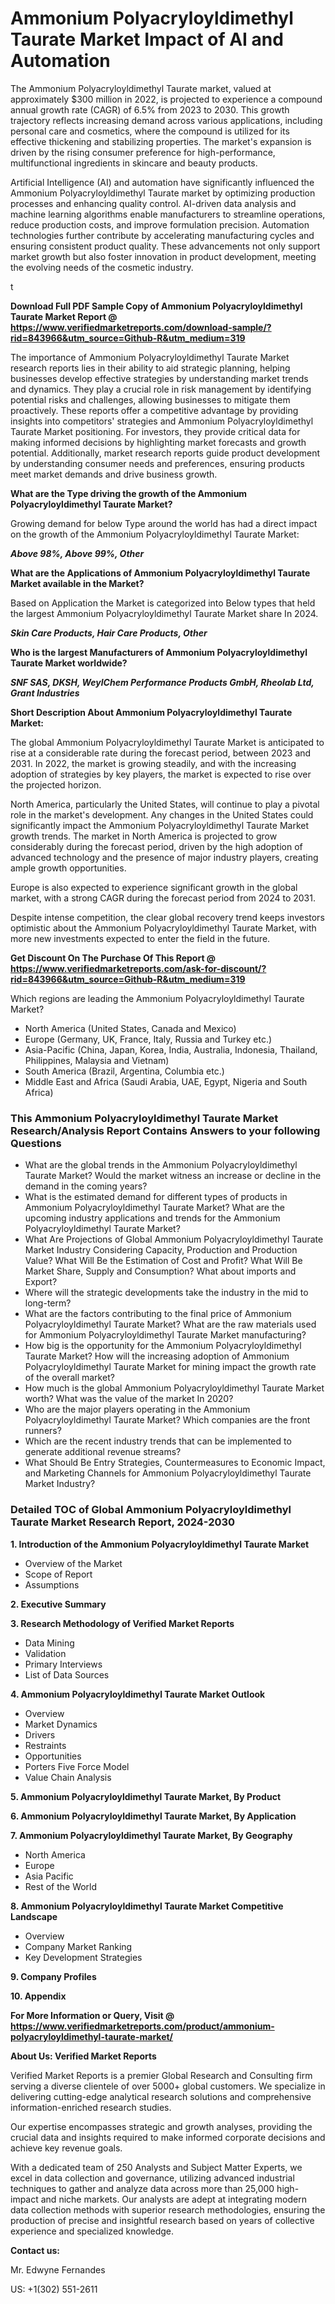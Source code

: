 <meta name="title" content="Global Ammonium Polyacryloyldimethyl Taurate Market Impact of AI and Automation"><meta name="description" content="The Ammonium Polyacryloyldimethyl Taurate market, valued at approximately $300 million in 2022, is projected to experience a compound annual growth rate (CAGR) of 6.5%"><meta name="title" content="Ammonium Polyacryloyldimethyl Taurate Market Size, Share, Scope, Trends, Growth, Opportunities, Analysis, Forecast"><h1>Ammonium Polyacryloyldimethyl Taurate Market Impact of AI and Automation</h1><p>The Ammonium Polyacryloyldimethyl Taurate market, valued at approximately $300 million in 2022, is projected to experience a compound annual growth rate (CAGR) of 6.5% from 2023 to 2030. This growth trajectory reflects increasing demand across various applications, including personal care and cosmetics, where the compound is utilized for its effective thickening and stabilizing properties. The market's expansion is driven by the rising consumer preference for high-performance, multifunctional ingredients in skincare and beauty products.</p><p>Artificial Intelligence (AI) and automation have significantly influenced the Ammonium Polyacryloyldimethyl Taurate market by optimizing production processes and enhancing quality control. AI-driven data analysis and machine learning algorithms enable manufacturers to streamline operations, reduce production costs, and improve formulation precision. Automation technologies further contribute by accelerating manufacturing cycles and ensuring consistent product quality. These advancements not only support market growth but also foster innovation in product development, meeting the evolving needs of the cosmetic industry.</p>t</p><p id="" class=""><strong>Download Full PDF Sample Copy of Ammonium Polyacryloyldimethyl Taurate Market Report @ <a href="https://www.verifiedmarketreports.com/download-sample/?rid=843966&utm_source=Github-R&utm_medium=319" target="_blank">https://www.verifiedmarketreports.com/download-sample/?rid=843966&utm_source=Github-R&utm_medium=319</a></strong></p><p>The importance of&nbsp;Ammonium Polyacryloyldimethyl Taurate Market research reports lies in their ability to aid strategic planning, helping businesses develop effective strategies by understanding market trends and dynamics. They play a crucial role in risk management by identifying potential risks and challenges, allowing businesses to mitigate them proactively. These reports offer a competitive advantage by providing insights into competitors' strategies and Ammonium Polyacryloyldimethyl Taurate Market positioning. For investors, they provide critical data for making informed decisions by highlighting market forecasts and growth potential. Additionally, market research reports guide product development by understanding consumer needs and preferences, ensuring products meet market demands and drive business growth.</p><p><strong>What are the&nbsp;Type driving the growth of the Ammonium Polyacryloyldimethyl Taurate Market?</strong></p><p id="" class="">Growing demand for below Type around the world has had a direct impact on the growth of the Ammonium Polyacryloyldimethyl Taurate Market:</p><em><strong>Above 98%, Above 99%, Other</strong></em></p><strong>What are the&nbsp;Applications&nbsp;of Ammonium Polyacryloyldimethyl Taurate Market available in the Market?</strong></p><p id="" class="">Based on Application the Market is categorized into Below types that held the largest Ammonium Polyacryloyldimethyl Taurate Market share In 2024.</p><em><strong>Skin Care Products, Hair Care Products, Other</strong></em></p><strong>Who is the largest Manufacturers of Ammonium Polyacryloyldimethyl Taurate Market worldwide?</strong></p><p><em><strong>SNF SAS, DKSH, WeylChem Performance Products GmbH, Rheolab Ltd, Grant Industries</strong></em></p><p id="" class=""><strong>Short Description About Ammonium Polyacryloyldimethyl Taurate Market:</strong></p><p>The global Ammonium Polyacryloyldimethyl Taurate Market is anticipated to rise at a considerable rate during the forecast period, between 2023 and 2031. In 2022, the market is growing steadily, and with the increasing adoption of strategies by key players, the market is expected to rise over the projected horizon.</p><p>North America, particularly the United States, will continue to play a pivotal role in the market's development. Any changes in the United States could significantly impact the Ammonium Polyacryloyldimethyl Taurate Market growth trends. The market in North America is projected to grow considerably during the forecast period, driven by the high adoption of advanced technology and the presence of major industry players, creating ample growth opportunities.</p><p>Europe is also expected to experience significant growth in the global market, with a strong CAGR during the forecast period from 2024 to 2031.</p><p>Despite intense competition, the clear global recovery trend keeps investors optimistic about the Ammonium Polyacryloyldimethyl Taurate Market, with more new investments expected to enter the field in the future.</p><p id="" class=""><strong>Get Discount On The Purchase Of This Report @ <a href="https://www.verifiedmarketreports.com/ask-for-discount/?rid=843966&utm_source=Github-R&utm_medium=319" target="_blank">https://www.verifiedmarketreports.com/ask-for-discount/?rid=843966&utm_source=Github-R&utm_medium=319</a></strong></p>Which regions are leading the Ammonium Polyacryloyldimethyl Taurate Market?</p><ul><li>North America (United States, Canada and Mexico)</li><li>Europe (Germany, UK, France, Italy, Russia and Turkey etc.)</li><li>Asia-Pacific (China, Japan, Korea, India, Australia, Indonesia, Thailand, Philippines, Malaysia and Vietnam)</li><li>South America (Brazil, Argentina, Columbia etc.)</li><li>Middle East and Africa (Saudi Arabia, UAE, Egypt, Nigeria and South Africa)</li></ul><h3 id="" class="">This Ammonium Polyacryloyldimethyl Taurate Market Research/Analysis Report Contains Answers to your following Questions</h3><ul><li>What are the global trends in the Ammonium Polyacryloyldimethyl Taurate Market? Would the market witness an increase or decline in the demand in the coming years?</li><li>What is the estimated demand for different types of products in Ammonium Polyacryloyldimethyl Taurate Market? What are the upcoming industry applications and trends for the Ammonium Polyacryloyldimethyl Taurate Market?</li><li>What Are Projections of Global Ammonium Polyacryloyldimethyl Taurate Market Industry Considering Capacity, Production and Production Value? What Will Be the Estimation of Cost and Profit? What Will Be Market Share, Supply and Consumption? What about imports and Export?</li><li>Where will the strategic developments take the industry in the mid to long-term?</li><li>What are the factors contributing to the final price of Ammonium Polyacryloyldimethyl Taurate Market? What are the raw materials used for Ammonium Polyacryloyldimethyl Taurate Market manufacturing?</li><li>How big is the opportunity for the Ammonium Polyacryloyldimethyl Taurate Market? How will the increasing adoption of Ammonium Polyacryloyldimethyl Taurate Market for mining impact the growth rate of the overall market?</li><li>How much is the global Ammonium Polyacryloyldimethyl Taurate Market worth? What was the value of the market In 2020?</li><li>Who are the major players operating in the Ammonium Polyacryloyldimethyl Taurate Market? Which companies are the front runners?</li><li>Which are the recent industry trends that can be implemented to generate additional revenue streams?</li><li>What Should Be Entry Strategies, Countermeasures to Economic Impact, and Marketing Channels for Ammonium Polyacryloyldimethyl Taurate Market Industry?</li></ul><h3 id="" class="">Detailed TOC of Global Ammonium Polyacryloyldimethyl Taurate Market Research Report, 2024-2030</h3><p id="" class=""><strong>1. Introduction of the Ammonium Polyacryloyldimethyl Taurate Market</strong></p><ul><li>Overview of the Market</li><li>Scope of Report</li><li>Assumptions</li></ul><p id="" class=""><strong>2. Executive Summary</strong></p><p id="" class=""><strong>3. Research Methodology of Verified Market Reports</strong></p><ul><li>Data Mining</li><li>Validation</li><li>Primary Interviews</li><li>List of Data Sources</li></ul><p id="" class=""><strong>4. Ammonium Polyacryloyldimethyl Taurate Market Outlook</strong></p><ul><li>Overview</li><li>Market Dynamics</li><li>Drivers</li><li>Restraints</li><li>Opportunities</li><li>Porters Five Force Model</li><li>Value Chain Analysis</li></ul><p id="" class=""><strong>5. Ammonium Polyacryloyldimethyl Taurate Market, By Product</strong></p><p id="" class=""><strong>6. Ammonium Polyacryloyldimethyl Taurate Market, By Application</strong></p><p id="" class=""><strong>7. Ammonium Polyacryloyldimethyl Taurate Market, By Geography</strong></p><ul><li>North America</li><li>Europe</li><li>Asia Pacific</li><li>Rest of the World</li></ul><p id="" class=""><strong>8. Ammonium Polyacryloyldimethyl Taurate Market Competitive Landscape</strong></p><ul><li>Overview</li><li>Company Market Ranking</li><li>Key Development Strategies</li></ul><p id="" class=""><strong>9. Company Profiles</strong></p><p id="" class=""><strong>10. Appendix</strong></p><p id="" class=""><strong>For More Information or Query, Visit @ <a href="https://www.verifiedmarketreports.com/product/ammonium-polyacryloyldimethyl-taurate-market/" target="_blank">https://www.verifiedmarketreports.com/product/ammonium-polyacryloyldimethyl-taurate-market/</a></strong></p><p id="" class=""><strong>About Us: Verified Market Reports</strong></p><p id="" class="">Verified Market Reports is a premier Global Research and Consulting firm serving a diverse clientele of over 5000+ global customers. We specialize in delivering cutting-edge analytical research solutions and comprehensive information-enriched research studies.</p><p id="" class="">Our expertise encompasses strategic and growth analyses, providing the crucial data and insights required to make informed corporate decisions and achieve key revenue goals.</p><p id="" class="">With a dedicated team of 250 Analysts and Subject Matter Experts, we excel in data collection and governance, utilizing advanced industrial techniques to gather and analyze data across more than 25,000 high-impact and niche markets. Our analysts are adept at integrating modern data collection methods with superior research methodologies, ensuring the production of precise and insightful research based on years of collective experience and specialized knowledge.</p><p id="" class=""><strong>Contact us:</strong></p><p id="" class="">Mr. Edwyne Fernandes</p><p id="" class="">US: +1(302) 551-2611</p>